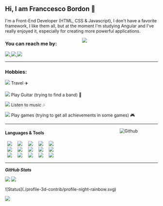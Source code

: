<h2 align="left">
  Hi, I am Franccesco Bordon 🫡
</h1>

<p align="left">
  I'm a Front-End Developer (HTML, CSS & Javascript), I don't have a favorite framework, I like them all, but at the moment I'm studying Angular and I've really enjoyed it, especially for creating more powerful applications.
</p>

<img src="https://tenor.com/view/dk-gif-12299542365162384910.gif" min-width="250px" max-width="250px" width="250px" align="right">

<div>
  <h3>You can reach me by: </h3>
  <a href="https://www.linkedin.com/in/franccesco-bordon" target="_blank">
    <img src="https://img.icons8.com/dusk/40/000000/linkedin.png"/>
  </a>
  <a href="mailto:franccesco_@hotmail.com" target="_blank">
    <img src="https://img.icons8.com/dusk/40/000000/ms-outlook.png"/>
    
  </a>
  <a href="https://wa.me/5547999693071" target="_blank">
    <img src="https://img.icons8.com/dusk/40/000000/whatsapp.png"/>
  </a>
</div>

<hr />

<div>
  <h3>Hobbies:</h3>
  <p>
    <img src="https://img.icons8.com/dusk/40/000000/waze.png" />
    <span>Travel ✈️</span>
  </p>
  <p>
    <img src="https://img.icons8.com/dusk/40/000000/garageband.png"/>
    <span>Play Guitar (trying to find a band) 🎸</span>
  </p>
  <p>
    <img src="https://img.icons8.com/dusk/40/000000/spotify.png"/>
    <span>Listen to music 🎶</span>
  </p>
  <p>
    <img src="https://img.icons8.com/dusk/40/000000/steam.png"/> 
    <span>Play games (trying to get all achievements in some games) 🎮</span>
  </p>
</div>

<hr />

<img width="25%" align="right" alt="Github" src="https://tenor.com/view/our-office-meeting-confused-confused-monkey-lost-dont-know-where-to-start-gif-14050021.gif" />

<div>
  <h4>Languages & Tools</h4>
  <p align="left">
    <code> <img height="10%" src="https://www.vectorlogo.zone/logos/w3_html5/w3_html5-icon.svg"> </code>
    <code> <img height="10%" src="https://www.vectorlogo.zone/logos/w3_css/w3_css-icon~old.svg"> </code>
    <code> <img height="10%" src="https://www.vectorlogo.zone/logos/javascript/javascript-icon.svg"> </code>
    <code> <img height="10%" src="https://www.vectorlogo.zone/logos/typescriptlang/typescriptlang-icon.svg"> </code>
    <code> <img height="10%" src="https://www.vectorlogo.zone/logos/sass-lang/sass-lang-icon.svg"> </code>
    <br />
    <code> <img height="10%" src="https://www.vectorlogo.zone/logos/python/python-icon.svg"> </code>
    <code> <img height="10%" src="https://www.vectorlogo.zone/logos/php/php-icon.svg"> </code>
    <code> <img height="10%" src="https://www.vectorlogo.zone/logos/laravel/laravel-icon.svg"> </code>
    <code> <img height="10%" src="https://www.vectorlogo.zone/logos/angular/angular-icon.svg"> </code>
    <code> <img height="10%" src="https://www.vectorlogo.zone/logos/tailwindcss/tailwindcss-icon.svg"> </code>
    <br />
    <code> <img height="10%" src="https://www.vectorlogo.zone/logos/git-scm/git-scm-icon.svg"> </code>
    <code> <img height="10%" src="https://www.vectorlogo.zone/logos/docker/docker-icon.svg"> </code>
    <code> <img height="10%" src="https://www.vectorlogo.zone/logos/figma/figma-icon.svg"> </code>
    <code> <img height="10%" src="https://www.vectorlogo.zone/logos/postgresql/postgresql-icon.svg"> </code>
    <code> <img height="10%" src="https://www.vectorlogo.zone/logos/linux/linux-icon.svg"> </code>
  </p>
</div>

<hr />

<div>
  <p>
    <i><b>GitHub Stats</b></i>
  </p>
   
   <p>
     <img src="https://github-readme-stats.vercel.app/api/top-langs/?username=Tiesco789&layout=compact&theme=chartreuse-dark"/>
     <img src="https://github-readme-streak-stats.herokuapp.com/?user=Tiesco789&theme=chartreuse-dark&count_private=true&show_icons=true&title_color=6e40c9&icon_color=6e40c9&line_height=10" height ="165"/>
  </p>

  <p>
    ![Status](./profile-3d-contrib/profile-night-rainbow.svg)
  </p>
   
  <p>
    <img src="https://github-profile-trophy.vercel.app/?username=Tiesco789&row=1&theme=dracula"/>
  </p>
</div>
